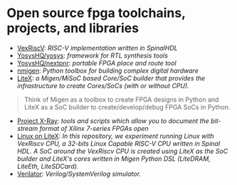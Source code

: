 # Open source fpga toolchains, projects, and libraries
- [VexRiscV](https://github.com/SpinalHDL/VexRiscv): _RISC-V implementation written in SpinalHDL_
- [YosysHQ/yosys](https://github.com/YosysHQ/yosys): _framework for RTL synthesis tools_
- [YosysHQ/nextpnr](https://github.com/YosysHQ/nextpnr): _portable FPGA place and route tool_
- [nmigen](https://github.com/nmigen/nmigen): _Python toolbox for building complex digital hardware_
- [LiteX](https://github.com/enjoy-digital/litex): _a Migen/MiSoC based Core/SoC builder that provides the infrastructure to create Cores/SoCs (with or without CPU)._
> Think of Migen as a toolbox to create FPGA designs in Python and LiteX as a SoC builder to create/develop/debug FPGA SoCs in Python.
- [Project X-Ray](https://github.com/SymbiFlow/prjxray): _tools and scripts which allow you to document the bit-stream format of Xilinx 7-series FPGAs open_
- [Linux on LiteX](https://github.com/litex-hub/linux-on-litex-vexriscv): _In this repository, we experiment running Linux with VexRiscv CPU, a 32-bits Linux Capable RISC-V CPU written in Spinal HDL. A SoC around the VexRiscv CPU is created using LiteX as the SoC builder and LiteX's cores written in Migen Python DSL (LiteDRAM, LiteEth, LiteSDCard)._
- [Verilator](https://github.com/verilator/verilator): _Verilog/SystemVerilog simulator._
